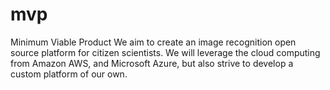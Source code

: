 # mvp
Minimum Viable Product
We aim to create an image recognition open source platform for citizen scientists. 
We will leverage the cloud computing from Amazon AWS, and Microsoft Azure, but also strive to develop a custom platform of our own.
